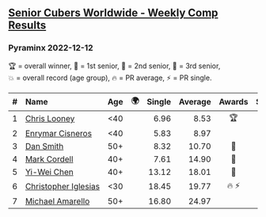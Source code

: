 <style>table {white-space: nowrap;}</style>
<link rel="stylesheet" type="text/css" href="/scw-comp/css/flags.css" />

## [Senior Cubers Worldwide - Weekly Comp Results](/scw-comp/results/)
### Pyraminx 2022-12-12

<span style="white-space: nowrap;">🏆 = overall winner</span>, <span style="white-space: nowrap;">🥇 = 1st senior</span>, <span style="white-space: nowrap;">🥈 = 2nd senior</span>, <span style="white-space: nowrap;">🥉 = 3rd senior</span>, <span style="white-space: nowrap;">💥 = overall record (age group)</span>, <span style="white-space: nowrap;">🔥 = PR average</span>, <span style="white-space: nowrap;">⚡ = PR single</span>.

| # | Name | Age | 🌍 | Single | Average | Awards | Solve 1 | Solve 2 | Solve 3 | Solve 4 | Solve 5 | Video |
| :--: | :-- | :--: | :--: | --: | --: | :--: | --: | --: | --: | --: | --: | :-- |
| 1 | [Chris Looney](../../persons/chris_looney/pyram.md) | <40 | <i class="flag flag-US" /> | 6.96 | 8.53 | 🏆 | 8.52 | 8.56 | 6.96 | 8.51 | 10.38 | [Desktop](https://www.facebook.com/chris.looney/videos/549273360396830) / [Mobile](https://m.facebook.com/chris.looney/videos/549273360396830) |
| 2 | [Enrymar Cisneros](../../persons/enrymar_cisneros/pyram.md) | <40 | <i class="flag flag-VE" /> | 5.83 | 8.97 |  | 10.57 | 8.75 | 8.63 | 5.83 | 9.52 | [Desktop](https://www.facebook.com/events/663641112081341/permalink/674987427613376) / [Mobile](https://m.facebook.com/events/663641112081341?view=permalink&id=674987427613376) |
| 3 | [Dan Smith](../../persons/dan_smith/pyram.md) | 50+ | <i class="flag flag-US" /> | 8.32 | 10.70 | 🥇 | 11.74 | 12.06 | 8.85 | 11.51 | 8.32 | [Desktop](https://www.facebook.com/events/663641112081341/permalink/674151917696927) / [Mobile](https://m.facebook.com/events/663641112081341?view=permalink&id=674151917696927) |
| 4 | [Mark Cordell](../../persons/mark_cordell/pyram.md) | 40+ | <i class="flag flag-US" /> | 7.61 | 14.90 | 🥈 | 16.42 | 12.65 | 21.96 | 7.61 | 15.64 | [Desktop](https://www.facebook.com/events/663641112081341/permalink/674201064358679) / [Mobile](https://m.facebook.com/events/663641112081341?view=permalink&id=674201064358679) |
| 5 | [Yi-Wei Chen](../../persons/yi_wei_chen/pyram.md) | 40+ | <i class="flag flag-TW" /> | 13.12 | 18.01 | 🥉 | 17.95 | 13.12 | 21.07 | 15.00 | 25.03 | [Desktop](https://www.facebook.com/events/663641112081341/permalink/666106385168147) / [Mobile](https://m.facebook.com/events/663641112081341?view=permalink&id=666106385168147) |
| 6 | [Christopher Iglesias](../../persons/christopher_iglesias/pyram.md) | <30 | <i class="flag flag-US" /> | 18.45 | 19.77 | 🔥 ⚡ | 19.36 | 20.72 | 18.45 | 19.88 | 20.07 | [Desktop](https://www.facebook.com/events/663641112081341/permalink/671169554661830) / [Mobile](https://m.facebook.com/events/663641112081341?view=permalink&id=671169554661830) |
| 7 | [Michael Amarello](../../persons/michael_amarello/pyram.md) | 50+ | <i class="flag flag-US" /> | 16.80 | 24.97 |  | 17.06 | 38.62 | 19.23 | 1:25.51 | 16.80 | [Desktop](https://www.facebook.com/michael.amarello/videos/1874699096211146) / [Mobile](https://m.facebook.com/michael.amarello/videos/1874699096211146) |

<!-- Global site tag (gtag.js) - Google Analytics -->
<script async src="https://www.googletagmanager.com/gtag/js?id=UA-86348435-3"></script>
<script>window.dataLayer = window.dataLayer || []; function gtag() {dataLayer.push(arguments);} gtag('js', new Date()); gtag('config', 'UA-86348435-3');</script>
